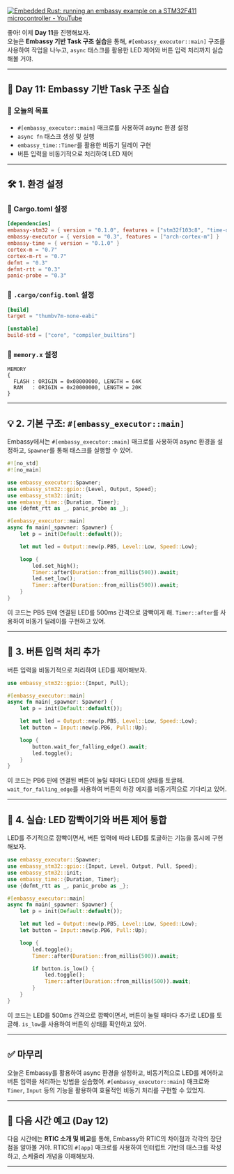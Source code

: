 [![Embedded Rust: running an embassy example on a STM32F411 microcontroller - YouTube](https://tse3.mm.bing.net/th?id=OIP.ivw878I7TnWkp1_PORwOJQHaEK&pid=Api)](https://www.youtube.com/watch?v=x_EuOvLXp_U)

좋아! 이제 **Day 11**을 진행해보자.  
오늘은 **Embassy 기반 Task 구조 실습**을 통해, `#[embassy_executor::main]` 구조를 사용하여 작업을 나누고, `async` 태스크를 활용한 LED 제어와 버튼 입력 처리까지 실습해볼 거야.

---

## 📘 Day 11: Embassy 기반 Task 구조 실습

### 🎯 오늘의 목표

- `#[embassy_executor::main]` 매크로를 사용하여 async 환경 설정
- `async fn` 태스크 생성 및 실행
- `embassy_time::Timer`를 활용한 비동기 딜레이 구현
- 버튼 입력을 비동기적으로 처리하여 LED 제어

---

## 🛠️ 1. 환경 설정

### 🔧 Cargo.toml 설정

```toml
[dependencies]
embassy-stm32 = { version = "0.1.0", features = ["stm32f103c8", "time-driver-any", "exti"] }
embassy-executor = { version = "0.3", features = ["arch-cortex-m"] }
embassy-time = { version = "0.1.0" }
cortex-m = "0.7"
cortex-m-rt = "0.7"
defmt = "0.3"
defmt-rtt = "0.3"
panic-probe = "0.3"
```

### 🔧 `.cargo/config.toml` 설정

```toml
[build]
target = "thumbv7m-none-eabi"

[unstable]
build-std = ["core", "compiler_builtins"]
```

### 🔧 `memory.x` 설정

```ld
MEMORY
{
  FLASH : ORIGIN = 0x08000000, LENGTH = 64K
  RAM   : ORIGIN = 0x20000000, LENGTH = 20K
}
```

---

## 💡 2. 기본 구조: `#[embassy_executor::main]`

Embassy에서는 `#[embassy_executor::main]` 매크로를 사용하여 async 환경을 설정하고, `Spawner`를 통해 태스크를 실행할 수 있어.

```rust
#![no_std]
#![no_main]

use embassy_executor::Spawner;
use embassy_stm32::gpio::{Level, Output, Speed};
use embassy_stm32::init;
use embassy_time::{Duration, Timer};
use {defmt_rtt as _, panic_probe as _};

#[embassy_executor::main]
async fn main(_spawner: Spawner) {
    let p = init(Default::default());

    let mut led = Output::new(p.PB5, Level::Low, Speed::Low);

    loop {
        led.set_high();
        Timer::after(Duration::from_millis(500)).await;
        led.set_low();
        Timer::after(Duration::from_millis(500)).await;
    }
}
```

이 코드는 PB5 핀에 연결된 LED를 500ms 간격으로 깜빡이게 해. `Timer::after`를 사용하여 비동기 딜레이를 구현하고 있어.

---

## 🔄 3. 버튼 입력 처리 추가

버튼 입력을 비동기적으로 처리하여 LED를 제어해보자.

```rust
use embassy_stm32::gpio::{Input, Pull};

#[embassy_executor::main]
async fn main(_spawner: Spawner) {
    let p = init(Default::default());

    let mut led = Output::new(p.PB5, Level::Low, Speed::Low);
    let button = Input::new(p.PB6, Pull::Up);

    loop {
        button.wait_for_falling_edge().await;
        led.toggle();
    }
}
```

이 코드는 PB6 핀에 연결된 버튼이 눌릴 때마다 LED의 상태를 토글해. `wait_for_falling_edge`를 사용하여 버튼의 하강 에지를 비동기적으로 기다리고 있어.

---

## 🧪 4. 실습: LED 깜빡이기와 버튼 제어 통합

LED를 주기적으로 깜빡이면서, 버튼 입력에 따라 LED를 토글하는 기능을 동시에 구현해보자.

```rust
use embassy_executor::Spawner;
use embassy_stm32::gpio::{Input, Level, Output, Pull, Speed};
use embassy_stm32::init;
use embassy_time::{Duration, Timer};
use {defmt_rtt as _, panic_probe as _};

#[embassy_executor::main]
async fn main(_spawner: Spawner) {
    let p = init(Default::default());

    let mut led = Output::new(p.PB5, Level::Low, Speed::Low);
    let button = Input::new(p.PB6, Pull::Up);

    loop {
        led.toggle();
        Timer::after(Duration::from_millis(500)).await;

        if button.is_low() {
            led.toggle();
            Timer::after(Duration::from_millis(500)).await;
        }
    }
}
```

이 코드는 LED를 500ms 간격으로 깜빡이면서, 버튼이 눌릴 때마다 추가로 LED를 토글해. `is_low`를 사용하여 버튼의 상태를 확인하고 있어.

---

## ✅ 마무리

오늘은 Embassy를 활용하여 async 환경을 설정하고, 비동기적으로 LED를 제어하고 버튼 입력을 처리하는 방법을 실습했어. `#[embassy_executor::main]` 매크로와 `Timer`, `Input` 등의 기능을 활용하여 효율적인 비동기 처리를 구현할 수 있었지.

---

## 📅 다음 시간 예고 (Day 12)

다음 시간에는 **RTIC 소개 및 비교**를 통해, Embassy와 RTIC의 차이점과 각각의 장단점을 알아볼 거야. RTIC의 `#[app]` 매크로를 사용하여 인터럽트 기반의 태스크를 작성하고, 스케줄러 개념을 이해해보자.

--- 
